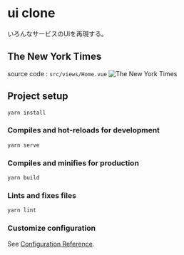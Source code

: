# ui clone

いろんなサービスのUIを再現する。 
## The New York Times 
source code : ``` src/views/Home.vue ```
![The New York Times](https://user-images.githubusercontent.com/33516104/112721629-3e441a80-8f48-11eb-800c-6fdc922e321e.png)

## Project setup
```
yarn install
```

### Compiles and hot-reloads for development
```
yarn serve
```

### Compiles and minifies for production
```
yarn build
```

### Lints and fixes files
```
yarn lint
```

### Customize configuration
See [Configuration Reference](https://cli.vuejs.org/config/).
